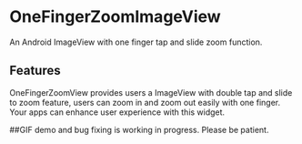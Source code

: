 # OneFingerZoomImageView
An Android ImageView with one finger tap and slide zoom function.

## Features
OneFingerZoomView provides users a ImageView with double tap and slide to zoom feature, users can zoom in and zoom out
easily with one finger. Your apps can enhance user experience with this widget.

##GIF demo and bug fixing is working in progress. Please be patient.